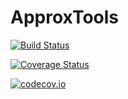# ApproxTools

[![Build Status](https://travis-ci.org/ettersi/ApproxTools.jl.svg?branch=master)](https://travis-ci.org/ettersi/ApproxTools.jl)

[![Coverage Status](https://coveralls.io/repos/ettersi/ApproxTools.jl/badge.svg?branch=master&service=github)](https://coveralls.io/github/ettersi/ApproxTools.jl?branch=master)

[![codecov.io](http://codecov.io/github/ettersi/ApproxTools.jl/coverage.svg?branch=master)](http://codecov.io/github/ettersi/ApproxTools.jl?branch=master)
